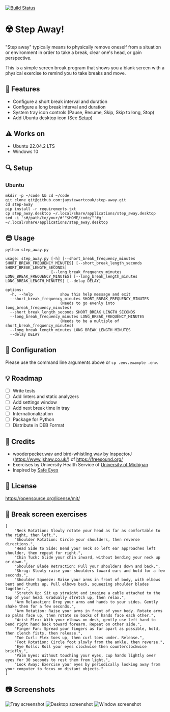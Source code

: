 [![Build Status](https://app.travis-ci.com/jaystewartcouk/step-away.svg?branch=main)](https://app.travis-ci.com/jaystewartcouk/step-away)

# :radioactive: Step Away!
"Step away" typically means to physically remove oneself from a situation or environment in order to take a break, clear one's head, or gain perspective.

This is a simple screen break program that shows you a blank screen with a physical exercise to remind you to take breaks and move.

## :rocket: Features
- Configure a short break interval and duration
- Configure a long break interval and duration
- System tray icon controls (Pause, Resume, Skip, Skip to long, Stop)
- Add Ubuntu desktop icon (See [Setup](#setup-ubuntu))

## :warning: Works on
- Ubuntu 22.04.2 LTS
- Windows 10

## :mag: Setup

<a name="setup-ubuntu"></a>
### Ubuntu
```
mkdir -p ~/code && cd ~/code
git clone git@github.com:jaystewartcouk/step-away.git
cd step-away
pip install -r requirements.txt
cp step_away.desktop ~/.local/share/applications/step_away.desktop
sed -i 's#/path/to/your/#'"$HOME/code/"'#g' ~/.local/share/applications/step_away.desktop
```

## :sunglasses: Usage
`python step_away.py`

```
usage: step_away.py [-h] [--short_break_frequency_minutes SHORT_BREAK_FREQUENCY_MINUTES] [--short_break_length_seconds SHORT_BREAK_LENGTH_SECONDS]
                    [--long_break_frequency_minutes LONG_BREAK_FREQUENCY_MINUTES] [--long_break_length_minutes LONG_BREAK_LENGTH_MINUTES] [--delay DELAY]

options:
  -h, --help            show this help message and exit
  --short_break_frequency_minutes SHORT_BREAK_FREQUENCY_MINUTES
                        (Needs to go evenly into long_break_frequency_minutes)
  --short_break_length_seconds SHORT_BREAK_LENGTH_SECONDS
  --long_break_frequency_minutes LONG_BREAK_FREQUENCY_MINUTES
                        (Needs to be a multiple of short_break_frequency_minutes)
  --long_break_length_minutes LONG_BREAK_LENGTH_MINUTES
  --delay DELAY
```

## :high_brightness: Configuration
Please use the command line arguments above or `cp .env.example .env`.

## :bulb: Roadmap
* [ ] Write tests
* [ ] Add linters and static analyzers
* [ ] Add settings window
* [ ] Add next break time in tray
* [ ] Internationalization
* [ ] Package for Python
* [ ] Distribute in DEB Format

## :green_heart: Credits
- wooderpecker.wav and bird-whistling.wav by InspectorJ (https://www.jshaw.co.uk/) of https://freesound.org/
- Exercises by University Health Service of [University of Michigan](https://uhs.umich.edu/computerergonomics)
- Inspired by [Safe Eyes](https://github.com/slgobinath/SafeEyes)

## :scroll: License
https://opensource.org/license/mit/

## :cartwheeling: Break screen exercises
```
[
    "Neck Rotation: Slowly rotate your head as far as comfortable to the right, then left.",
    "Shoulder Rotation: Circle your shoulders, then reverse directions.",
    "Head Side to Side: Bend your neck so left ear approaches left shoulder, then repeat for right.",
    "Chin Tuck: Slide your chin inward, without bending your neck up or down.",
    "Shoulder Blade Retraction: Pull your shoulders down and back.",
    "Shrug: Slowly raise your shoulders toward ears and hold for a few seconds.",
    "Shoulder Squeeze: Raise your arms in front of body, with elbows bent and thumbs up. Pull elbows back, squeezing shoulder blades together.",
    "Stretch Up: Sit up straight and imagine a cable attached to the top of your head. Gradually stretch up, then relax.",
    "Arm Relaxation: Drop your arms and hands to your sides. Gently shake them for a few seconds.",
    "Arm Rotation: Raise your arms in front of your body. Rotate arms so palms face up, then rotate so backs of hands face each other.",
    "Wrist Flex: With your elbows on desk, gently use left hand to bend right hand back toward forearm. Repeat on other side.",
    "Finger Fan: Spread your fingers as far apart as possible, hold, then clench fists, then release.",
    "Toe Curl: Flex toes up, then curl toes under. Release.",
    "Foot Rotation: Circle foot slowly from the ankle, then reverse.",
    "Eye Rolls: Roll your eyes clockwise then counterclockwise briefly.",
    "Palm Eyes: Without touching your eyes, cup hands lightly over eyes for 30 seconds to rest them from light.",
    "Look Away: Exercise your eyes by periodically looking away from your computer to focus on distant objects."
]
```

## :camera: Screenshots
![Tray screenshot](https://github.com/jaystewartcouk/step-away/blob/main/screenshots/desktop-icon.png?raw=true) ![Desktop screenshot](https://github.com/jaystewartcouk/step-away/blob/main/screenshots/tray.png?raw=true)
![Window screenshot](https://github.com/jaystewartcouk/step-away/blob/main/screenshots/window.png?raw=true)


